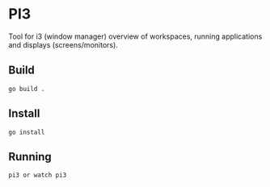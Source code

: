 
# PI3

Tool for i3 (window manager) overview of workspaces, running applications and displays (screens/monitors).

## Build 
    go build .

## Install 
    go install 

## Running
    pi3 or watch pi3
    
